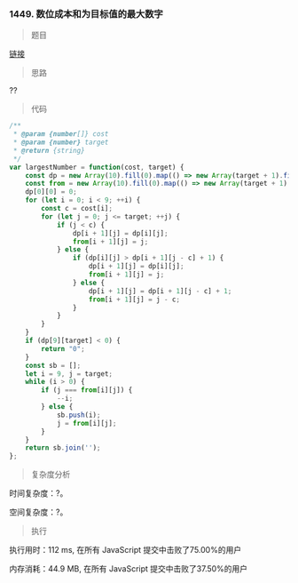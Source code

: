 ### 1449. 数位成本和为目标值的最大数字

> 题目

[链接](https://leetcode-cn.com/problems/form-largest-integer-with-digits-that-add-up-to-target/)

> 思路

??

> 代码

```js
/**
 * @param {number[]} cost
 * @param {number} target
 * @return {string}
 */
var largestNumber = function(cost, target) {
    const dp = new Array(10).fill(0).map(() => new Array(target + 1).fill(-Number.MAX_VALUE));
    const from = new Array(10).fill(0).map(() => new Array(target + 1).fill(0));
    dp[0][0] = 0;
    for (let i = 0; i < 9; ++i) {
        const c = cost[i];
        for (let j = 0; j <= target; ++j) {
            if (j < c) {
                dp[i + 1][j] = dp[i][j];
                from[i + 1][j] = j;
            } else {
                if (dp[i][j] > dp[i + 1][j - c] + 1) {
                    dp[i + 1][j] = dp[i][j];
                    from[i + 1][j] = j;
                } else {
                    dp[i + 1][j] = dp[i + 1][j - c] + 1;
                    from[i + 1][j] = j - c;
                }
            }
        }
    }
    if (dp[9][target] < 0) {
        return "0";
    }
    const sb = [];
    let i = 9, j = target;
    while (i > 0) {
        if (j === from[i][j]) {
            --i;
        } else {
            sb.push(i);
            j = from[i][j];
        }
    }
    return sb.join('');
};

```

> 复杂度分析

时间复杂度：?。

空间复杂度：?。

> 执行

执行用时：112 ms, 在所有 JavaScript 提交中击败了75.00%的用户

内存消耗：44.9 MB, 在所有 JavaScript 提交中击败了37.50%的用户